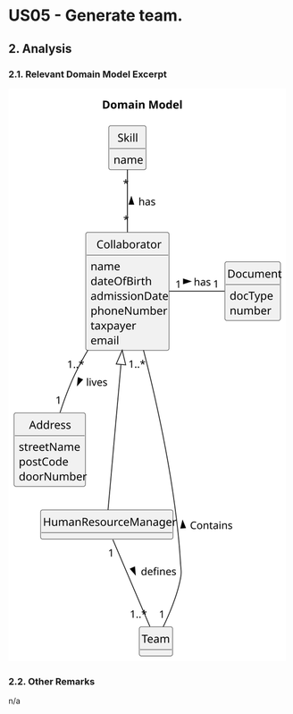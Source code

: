 # US05 - Generate team.

## 2. Analysis

### 2.1. Relevant Domain Model Excerpt 

![Domain Model](svg/us05-domain-model.svg)

### 2.2. Other Remarks

n/a